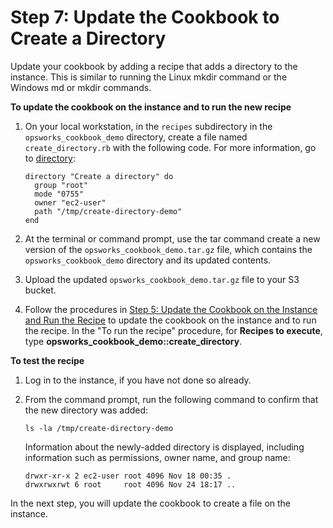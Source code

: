 # Step 7: Update the Cookbook to Create a Directory<a name="gettingstarted-cookbooks-create-directory"></a>

Update your cookbook by adding a recipe that adds a directory to the instance\. This is similar to running the Linux mkdir command or the Windows md or mkdir commands\.

**To update the cookbook on the instance and to run the new recipe**

1. On your local workstation, in the `recipes` subdirectory in the `opsworks_cookbook_demo` directory, create a file named `create_directory.rb` with the following code\. For more information, go to [directory](https://docs.chef.io/resource_directory.html): 

   ```
   directory "Create a directory" do
     group "root"
     mode "0755"
     owner "ec2-user"
     path "/tmp/create-directory-demo"  
   end
   ```

1. At the terminal or command prompt, use the tar command create a new version of the `opsworks_cookbook_demo.tar.gz` file, which contains the `opsworks_cookbook_demo` directory and its updated contents\.

1. Upload the updated `opsworks_cookbook_demo.tar.gz` file to your S3 bucket\.

1. Follow the procedures in [Step 5: Update the Cookbook on the Instance and Run the Recipe](gettingstarted-cookbooks-copy-cookbook.md) to update the cookbook on the instance and to run the recipe\. In the "To run the recipe" procedure, for **Recipes to execute**, type **opsworks\_cookbook\_demo::create\_directory**\.

**To test the recipe**

1. Log in to the instance, if you have not done so already\.

1. From the command prompt, run the following command to confirm that the new directory was added:

   ```
   ls -la /tmp/create-directory-demo
   ```

   Information about the newly\-added directory is displayed, including information such as permissions, owner name, and group name: 

   ```
   drwxr-xr-x 2 ec2-user root 4096 Nov 18 00:35 .
   drwxrwxrwt 6 root     root 4096 Nov 24 18:17 ..
   ```

In the next step, you will update the cookbook to create a file on the instance\.